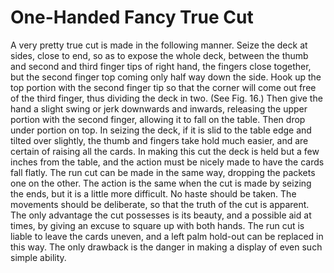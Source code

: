 # One-Handed Fancy True Cut

A very pretty true cut is made in the following manner. Seize the deck at sides, close to end, so as to expose the whole deck, between the thumb and second and third finger tips of right hand, the fingers close together, but the second finger top coming only half way down the side. Hook up the top portion with the second finger tip so that the corner will come out free of the third finger, thus dividing the deck in two. \(See Fig. 16.\) Then give the hand a slight swing or jerk downwards and inwards, releasing the upper portion with the second finger, allowing it to fall on the table. Then drop under portion on top. In seizing the deck, if it is slid to the table edge and tilted over slightly, the thumb and fingers take hold much easier, and are certain of raising all the cards. In making this cut the deck is held but a few inches from the table, and the action must be nicely made to have the cards fall flatly. The run cut can be made in the same way, dropping the packets one on the other. The action is the same when the cut is made by seizing the ends, but it is a little more difficult. No haste should be taken. The movements should be deliberate, so that the truth of the cut is apparent. The only advantage the cut possesses is its beauty, and a possible aid at times, by giving an excuse to square up with both hands. The run cut is liable to leave the cards uneven, and a left palm hold-out can be replaced in this way. The only drawback is the danger in making a display of even such simple ability.

